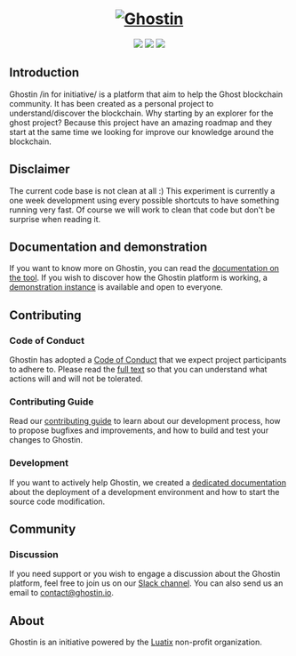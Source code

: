 <h1 align="center">
  <a href="https://www.ghostin.io"><img src="https://www.ghostin.io/wp-content/uploads/2020/11/logo_text_small.png" alt="Ghostin"></a>
</h1>
<p align="center">
  <a href="https://www.ghostin.io" alt="Website"><img src="https://img.shields.io/badge/website-ghostin.io-blue.svg" /></a>
  <a href="https://www.notion.so/Ghostin-Public-Knowledge-Base-88133e2f1e4946c880a12f8628ef86ae" alt="Documentation"><img src="https://img.shields.io/badge/Documentation-RTFM-orange.svg" /></a>
  <a href="https://slack.limeo.org" alt="Slack"><img src="https://img.shields.io/badge/slack-join-red" /></a>
</p>

## Introduction

Ghostin /in for initiative/ is a platform that aim to help the Ghost blockchain community. It has been created as a personal project to understand/discover the blockchain. Why starting by an explorer for the ghost project? Because this project have an amazing roadmap and they start at the same time we looking for improve our knowledge around the blockchain.


## Disclaimer

The current code base is not clean at all :) This experiment is currently a one week development using every possible shortcuts to have something running very fast. Of course we will work to clean that code but don't be surprise when reading it.

## Documentation and demonstration

If you want to know more on Ghostin, you can read the [documentation on the tool](https://www.notion.so/Ghostin-Public-Knowledge-Base-88133e2f1e4946c880a12f8628ef86ae). If you wish to discover how the Ghostin platform is working, a [demonstration instance](https://cloud.ghostin.io/#/) is available and open to everyone.

## Contributing

### Code of Conduct

Ghostin has adopted a [Code of Conduct](CODE_OF_CONDUCT.md) that we expect project participants to adhere to. Please read the [full text](CODE_OF_CONDUCT.md) so that you can understand what actions will and will not be tolerated.

### Contributing Guide

Read our [contributing guide](CONTRIBUTING.md) to learn about our development process, how to propose bugfixes and improvements, and how to build and test your changes to Ghostin.

### Development

If you want to actively help Ghostin, we created a [dedicated documentation](https://www.notion.so/Environment-setup-426109883b2c4bab9e45739b8daab888) about the deployment of a development environment and how to start the source code modification.

## Community

### Discussion

If you need support or you wish to engage a discussion about the Ghostin platform, feel free to join us on our [Slack channel](https://slack.limeo.org). You can also send us an email to contact@ghostin.io.

## About

Ghostin is an initiative powered by the [Luatix](https://www.luatix.org) non-profit organization.
